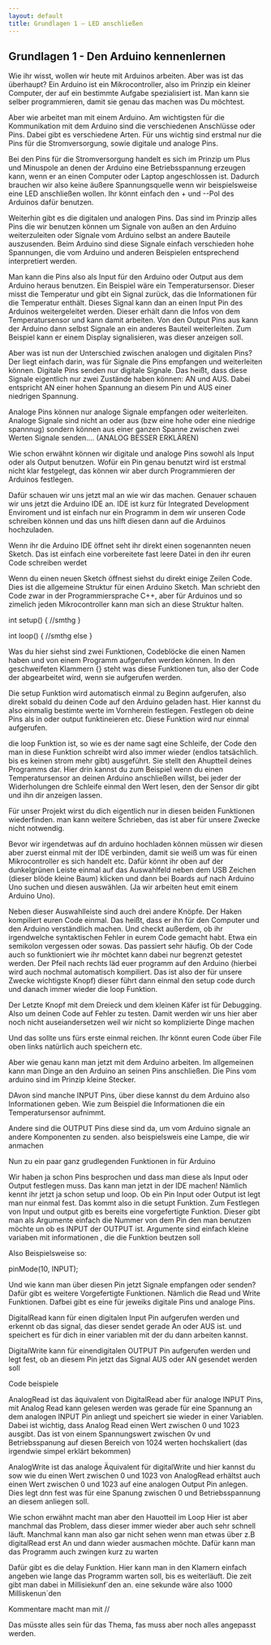 ```yaml
---
layout: default
title: Grundlagen 1 – LED anschließen
---
```


## Grundlagen 1 - Den Arduino kennenlernen

Wie ihr wisst, wollen wir heute mit Arduinos arbeiten. Aber was ist das überhaupt? Ein Arduino ist ein Mikrocontroller, also im Prinzip ein kleiner Computer, der auf ein bestimmte Aufgabe spezialisiert ist. Man kann sie selber programmieren, damit sie genau das machen was Du möchtest.

Aber wie arbeitet man mit einem Arduino. Am wichtigsten für die Kommunikation mit dem Arduino sind die verschiedenen Anschlüsse oder Pins.
Dabei gibt es verschiedene Arten. Für uns wichtig sind erstmal nur die Pins für die Stromversorgung, sowie digitale und analoge Pins.

Bei den Pins für die Stromversorgung handelt es sich im Prinzip um Plus und Minuspole an denen der Arduino eine Betriebsspannung erzeugen kann, wenn er an einen Computer oder Laptop angeschlossen ist. Dadurch brauchen wir also keine äußere Spannungsquelle wenn wir beispielsweise eine LED anschließen wollen. Ihr könnt einfach den + und --Pol des Arduinos dafür benutzen. 

Weiterhin gibt es die digitalen und analogen Pins. Das sind im Prinzip alles Pins die wir benutzen können um Signale von außen an den Arduino weiterzuleiten oder Signale vom Arduino selbst an andere Bauteile auszusenden. Beim Arduino sind diese Signale einfach verschieden hohe Spannungen, die vom Arduino und anderen Beispielen entsprechend interpretiert werden.


Man kann die Pins also als Input für den Arduino oder Output aus dem Arduino heraus benutzen. Ein Beispiel wäre ein Temperatursensor. Dieser misst die Temperatur und gibt ein Signal zurück, das die Informationen für die Temperatur enthält. Dieses Signal kann dan an einen Input Pin des Arduinos weitergeleitet werden. Dieser erhält dann die Infos von dem Temperatursensor und kann damit arbeiten. Von den Output Pins aus kann der Arduino dann selbst Signale an ein anderes Bauteil weiterleiten. Zum Beispiel kann er einem Display signalisieren, was dieser anzeigen soll.

Aber was ist nun der Unterschied zwischen analogen und digitalen Pins? Der liegt einfach darin, was für Signale die Pins empfangen und weiterleiten können. Digitale Pins senden nur digitale Signale. Das heißt, dass diese Signale eigentlich nur zwei Zustände haben können: AN und AUS. Dabei entspricht AN einer hohen Spannung an diesem Pin und AUS einer niedrigen Spannung.

Analoge Pins können nur analoge Signale empfangen oder weiterleiten. Analoge Signale sind nicht an oder aus (bzw eine hohe oder eine niedrige spannnug) sondern können aus einer ganzen Spanne zwischen zwei Werten Signale senden....
(ANALOG BESSER ERKLÄREN)

Wie schon erwähnt können wir digitale und analoge Pins sowohl als Input oder als Output benutzen. Wofür ein Pin genau benutzt wird ist erstmal nicht klar festgelegt, das können wir aber durch Programmieren der Arduinos festlegen.

Dafür schauen wir uns jetzt mal an wie wir das machen. Genauer schauen wir uns jetzt die Arduino IDE an. IDE ist kurz für Integrated Development Enviroment und ist einfach nur ein Programm in dem wir unseren Code schreiben können und das uns hilft diesen dann auf die Arduinos hochzuladen. 

Wenn ihr die Arduino IDE öffnet seht ihr direkt einen sogenannten neuen Sketch. Das ist einfach eine vorbereitete fast leere Datei in den ihr euren Code schreiben werdet

Wenn du einen neuen Sketch öffnest siehst du direkt einige Zeilen Code. Dies ist die allgemeine Struktur für einen Arduino Sketch. Man schriebt den Code zwar in der Programmiersprache C++, aber für Arduinos und so zimelich jeden Mikrocontroller kann man sich an diese Struktur halten. 

  int setup() {
    //smthg
  }

  int loop() {
    //smthg else
  }

Was du hier siehst sind zwei Funktionen, Codeblöcke die einen Namen haben und von einem Programm aufgerufen werden können. In den geschweifeten Klammern {} steht was diese Funktionen tun, also der Code der abgearbeitet wird, wenn sie aufgerufen werden. 


Die setup Funktion wird automatisch einmal zu Beginn aufgerufen, also direkt sobald du deinen Code auf den Arduino geladen hast. Hier kannst du also einmalig bestimte werte im Vornherein festlegen. Festlegen ob deine Pins als in oder output funktineieren etc. Diese Funktion wird nur einmal aufgerufen.

die loop Funktion ist, so wie es der name sagt eine Schleife, der Code den man in diese Funktion schreibt wird also immer wieder (endlos tatsächlich. bis es keinen strom mehr gibt) ausgeführt. Sie stellt den Ahuptteil deines Programms dar. Hier drin kannst du zum Beispiel wenn du einen Temperatursensor an deinen Arduino anschließen willst, bei jeder der Widerholungen dre Schleife einmal den Wert lesen, den der Sensor dir gibt und ihn dir anzeigen lassen.

Für unser Projekt wirst du dich eigentlich nur in diesen beiden Funktionen wiederfinden. man kann weitere Schrieben, das ist aber für unsere Zwecke nicht notwendig.


Bevor wir irgendetwas auf dn arduino hochladen können müssen wir diesen aber zuerst einmal mit der IDE verbinden, damit sie weiß um was für einen Mikrocontroller es sich handelt etc. Dafür könnt ihr oben auf der dunkelgrünen Leiste einmal auf das Auswahlfeld neben dem USB Zeichen (dieser blöde kleine Baum) klicken und dann bei Boards auf nach Arduino Uno suchen und diesen auswählen. (Ja wir arbeiten heut emit einem Arduino Uno).

Neben dieser Auswahlleiste sind auch drei andere Knöpfe. Der Haken kompiliert euren Code einmal. Das heißt, dass er ihn für den Computer und den Arduino verständlich machen. Und checkt außerdem, ob ihr irgendwelche syntaktischen Fehler in eurem Code gemacht habt. Etwa ein semikolon vergessen oder sowas. Das passiert sehr häufig. Ob der Code auch so funktioniert wie ihr möchtet kann dabei nur begrenzt getestet werden.
Der Pfeil nach rechts läd euer programm auf den Arduino (hierbei wird auch nochmal automatisch kompiliert. Das ist also der für unsere Zwecke wichtigste Knopf) dieser führt dann einmal den setup code durch und danach immer wieder die loop Funktion.

Der Letzte Knopf mit dem Dreieck und dem kleinen Käfer ist für Debugging. Also um deinen Code auf Fehler zu testen. Damit werden wir uns hier aber noch nicht auseiandersetzen weil wir nicht so komplizierte Dinge machen 

Und das sollte uns fürs erste einmal reichen. Ihr könnt euren Code über File oben links natürlich auch speichern etc.

Aber wie genau kann man jetzt mit dem Arduino arbeiten. Im allgemeinen kann man Dinge an den Arduino an seinen Pins anschließen. Die Pins vom arduino sind im Prinzip kleine Stecker. 

DAvon sind manche INPUT Pins, über diese kannst du dem Arduino also Informationen geben. Wie zum Beispiel die Informationen die ein Temperatursensor aufnimmt.

Andere sind die OUTPUT Pins diese sind da, um vom Arduino signale an andere Komponenten zu senden. also beispielsweis eine Lampe, die wir anmachen




Nun zu ein paar ganz grudlegenden Funktionen in für Arduino

Wir haben ja schon Pins besprochen und dass man diese als Input oder Output festlegen muss. Das kann man jetzt in der IDE machen! Nämlich kennt ihr jetzt ja schon setup und loop. Ob ein Pin Input oder Output ist legt man nur einmal fest. Das kommt also in die setupt Funktion. Zum Festlegen von Input und output gitb es bereits eine vorgefertigte Funktion. Dieser gibt man als Argumente einfach die Nummer von dem Pin den man benutzen möchte un ob es INPUT der OUTPUT ist. Argumente sind einfach kleine variaben mit informationen , die die Funktion beutzen soll

Also Beispielsweise so:

pinMode(10, INPUT);

Und wie kann man über diesen Pin jetzt Signale empfangen oder senden? Dafür gibt es weitere Vorgefertigte Funktionen. Nämlich die Read und Write Funktionen. Dafbei gibt es eine für jeweiks digitale Pins und analoge Pins.

DigitalRead kann für einen digitalen Input Pin aufgerufen werden und erkennt ob das signal, das dieser sendet gerade An oder AUS ist. und speichert es für dich in einer variablen mit der du dann arbeiten kannst.

DigitalWrite kann für einendigitalen  OUTPUT Pin aufgerufen werden und legt fest, ob an diesem Pin jetzt das Signal AUS oder AN gesendet werden soll

Code beispiele


AnalogRead ist das äquivalent von DigitalRead aber für analoge INPUT Pins, mit Analog Read kann gelesen werden was gerade für eine Spannung an dem analogen INPUT Pin anliegt und speichert sie wieder in einer Variablen. Dabei ist wichtig, dass Analog Read einen Wert zwischen 0 und 1023 ausgibt. Das ist von einem Spannungswert zwischen 0v und Betriebsspanung auf diesen Bereich von 1024 werten hochskaliert (das irgendwie simpel erklärt bekommen) 

AnalogWrite ist das analoge Äquivalent für digitalWrite und hier kannst du sow wie du einen Wert zwischen 0 und 1023 von AnalogRead erhältst auch einen Wert zwischen 0 und 1023 auf eine analogen Output Pin anlegen. Dies legt dnn fest was für eine Spanung zwischen 0 und Betriebsspannung an diesem anliegen soll.



Wie schon erwähnt macht man aber den Hauotteil im Loop
Hier ist aber manchmal das Problem, dass dieser immer wieder aber auch sehr schnell läuft. Manchmal kann man also gar nicht sehen wenn man etwas über z.B digitalRead erst An und dann wieder ausmachen möchte. Dafür kann man das Programm auch zwingen kurz zu warten

Dafür gibt es die delay Funktion. Hier kann man in den Klamern einfach angeben wie lange das Programm warten soll, bis es weiterläuft. Die zeit gibt man dabei in Millisiekunf´den an. eine sekunde wäre also 1000 Milliskenun´den


Kommentare macht man mit //





Das müsste alles sein für das Thema, fas muss aber noch alles angepasst werden.
